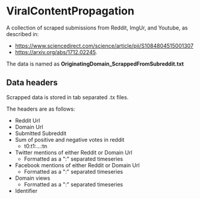 # ViralContentPropagation

A collection of scraped submissions from Reddit, ImgUr, and Youtube, as described in:
  - https://www.sciencedirect.com/science/article/pii/S1084804515001307
  - https://arxiv.org/abs/1712.02245.

The data is named as **OriginatingDomain_ScrappedFromSubreddit.txt**

## Data headers

Scrapped data is stored in tab separated .tx files.

The headers are as follows:
- Reddit Url
- Domain Url
- Submitted Subreddit
- Sum of positive and negative votes in reddit
  - t0:t1:...:tn
- Twitter mentions of either Reddit or Domain Url
  - Formatted as a ":" separated timeseries
- Facebook mentions of either Reddit or Domain Url
  - Formatted as a ":" separated timeseries
- Domain views
  - Formatted as a ":" separated timeseries
- Identifier
